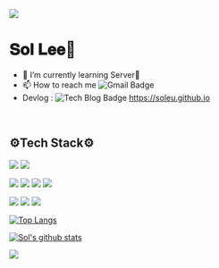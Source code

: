 <img src="https://capsule-render.vercel.app/api?type=rect&color=timeGradient&height=300&section=header&text=💜SolSol💜&animation=twinkling&fontSize=90" />


<h1> 𝐒𝐨𝐥 𝐋𝐞𝐞💜 </h1>

- 🌱 I’m currently learning Server🤪 
- 📫 How to reach me ![Gmail Badge](https://img.shields.io/badge/Gmail-d14836?style=flat-square&logo=Gmail&logoColor=white&link=mailto:dlthf555@gmail.com)
- Devlog : ![Tech Blog Badge](http://img.shields.io/badge/-Tech%20blog-black?style=flat-square&logo=github&link=https://soleu.github.io/)  https://soleu.github.io 

<br>
  <h2> ⚙Tech Stack⚙ </h2>

 <p>
  <img src="https://img.shields.io/badge/Java-007396?style=flat-square&logo=Java&logoColor=white"/>
  <img src="https://img.shields.io/badge/Python-3766AB?style=flat-square&logo=Python&logoColor=white"/>
 </p>
  <p>
  <img src="https://img.shields.io/badge/Spring-6DB33F?style=flat-square&logo=Spring&logoColor=white"/>
  <img src="https://img.shields.io/badge/Node.js-339933?style=flat-square&logo=Node.js&logoColor=white"/>
  <img src="https://img.shields.io/badge/JavaScript-F7DF1E?style=flat-square&logo=JavaScript&logoColor=white"/>
  <img src="https://img.shields.io/badge/TypeScript-3178C6?style=flat-square&logo=TypeScript&logoColor=white"/>
  </p>

 <p>
  <img src="https://img.shields.io/badge/MySQL-4479A1?style=flat-square&logo=MySQL&logoColor=white"/>
  <img src="https://img.shields.io/badge/MongoDB-47A248?style=flat-square&logo=MongoDB&logoColor=white"/>
  <img src="https://img.shields.io/badge/Amazon AWS-232F3E?style=flat-square&logo=Amazon%20AWS&logoColor=white"/>
 </p>
 
    
 [![Top Langs](https://github-readme-stats.vercel.app/api/top-langs/?username=soleu&layout=compact&theme=dracula)](https://github.com/soleu)

 [![Sol's github stats](https://github-readme-stats.vercel.app/api?username=soleu&theme=dracula)](https://github.com/soleu/github-readme-stats)


<a href="https://hits.seeyoufarm.com"><img src="https://hits.seeyoufarm.com/api/count/incr/badge.svg?url=https%3A%2F%2Fgithub.com%2Fgjbae1212%2Fhit-counter&count_bg=%23F5497C&title_bg=%23555555&icon=protocols-dot-io.svg&icon_color=%23FFF7F7&title=hits&edge_flat=false"/></a>

</p>
